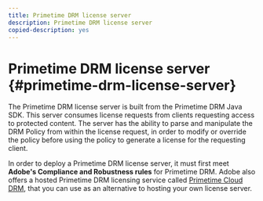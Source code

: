 ```yaml
---
title: Primetime DRM license server
description: Primetime DRM license server
copied-description: yes
---
```


# Primetime DRM license server {#primetime-drm-license-server}

The Primetime DRM license server is built from the Primetime DRM Java SDK. This server consumes license requests from clients requesting access to protected content. The server has the ability to parse and manipulate the DRM Policy from within the license request, in order to modify or override the policy before using the policy to generate a license for the requesting client.

In order to deploy a Primetime DRM license server, it must first meet **Adobe's Compliance and Robustness rules** for Primetime DRM. Adobe also offers a hosted Primetime DRM licensing service called [Primetime Cloud DRM](../cloud-quick-start/whats-included.md), that you can use as an alternative to hosting your own license server. 
